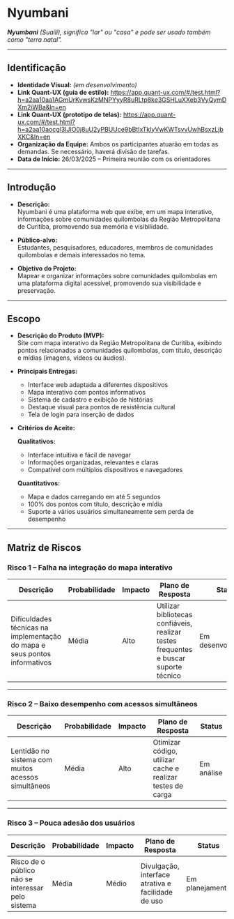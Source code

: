 <h1 align="left">Nyumbani</h1>

<p align="left"><i><b>Nyumbani</b> (Suaíli), significa "lar" ou "casa" e pode ser usado também como "terra natal".</i></p>

---

## Identificação

- **Identidade Visual:** *(em desenvolvimento)*
- **Link Quant-UX (guia de estilo):** https://app.quant-ux.com/#/test.html?h=a2aa10aa1AGmUrKvwsKzMNPYyyR8uRLtp8ke3GSHLuXXeb3VyQymDXm2iWBa&ln=en
- **Link Quant-UX (prototipo de telas):** https://app.quant-ux.com/#/test.html?h=a2aa10aocgl3IJlO0j8uU2yPBUUce9bBtIxTklyVwKWTsvvUwhBsxzLjbXKC&ln=en
- **Organização da Equipe:** Ambos os participantes atuarão em todas as demandas. Se necessário, haverá divisão de tarefas.
- **Data de Início:** 26/03/2025 – Primeira reunião com os orientadores

---

## Introdução

- **Descrição:**  
  Nyumbani é uma plataforma web que exibe, em um mapa interativo, informações sobre comunidades quilombolas da Região Metropolitana de Curitiba, promovendo sua memória e visibilidade.

- **Público-alvo:**  
  Estudantes, pesquisadores, educadores, membros de comunidades quilombolas e demais interessados no tema.

- **Objetivo do Projeto:**  
  Mapear e organizar informações sobre comunidades quilombolas em uma plataforma digital acessível, promovendo sua visibilidade e preservação.

---

## Escopo

- **Descrição do Produto (MVP):**  
  Site com mapa interativo da Região Metropolitana de Curitiba, exibindo pontos relacionados a comunidades quilombolas, com título, descrição e mídias (imagens, vídeos ou áudios).

- **Principais Entregas:**  
  - Interface web adaptada a diferentes dispositivos  
  - Mapa interativo com pontos informativos  
  - Sistema de cadastro e exibição de histórias  
  - Destaque visual para pontos de resistência cultural  
  - Tela de login para inserção de dados 

- **Critérios de Aceite:**

  **Qualitativos:**
  - Interface intuitiva e fácil de navegar  
  - Informações organizadas, relevantes e claras  
  - Compatível com múltiplos dispositivos e navegadores

  **Quantitativos:**
  - Mapa e dados carregando em até 5 segundos  
  - 100% dos pontos com título, descrição e mídia  
  - Suporte a vários usuários simultaneamente sem perda de desempenho

---

## Matriz de Riscos

### Risco 1 – Falha na integração do mapa interativo

| Descrição | Probabilidade | Impacto | Plano de Resposta | Status |
|----------|---------------|---------|--------------------|--------|
| Dificuldades técnicas na implementação do mapa e seus pontos informativos | Média | Alto | Utilizar bibliotecas confiáveis, realizar testes frequentes e buscar suporte técnico | Em desenvolvimento |

---

### Risco 2 – Baixo desempenho com acessos simultâneos

| Descrição | Probabilidade | Impacto | Plano de Resposta | Status |
|----------|---------------|---------|--------------------|--------|
| Lentidão no sistema com muitos acessos simultâneos | Média | Alto | Otimizar código, utilizar cache e realizar testes de carga | Em análise |

---

### Risco 3 – Pouca adesão dos usuários

| Descrição | Probabilidade | Impacto | Plano de Resposta | Status |
|----------|---------------|---------|--------------------|--------|
| Risco de o público não se interessar pelo sistema | Média | Médio | Divulgação, interface atrativa e facilidade de uso | Em planejamento |
